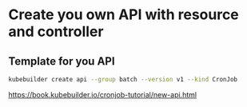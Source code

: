 # Create you own API with resource and controller

## Template for you API 

```bash
kubebuilder create api --group batch --version v1 --kind CronJob
```

https://book.kubebuilder.io/cronjob-tutorial/new-api.html